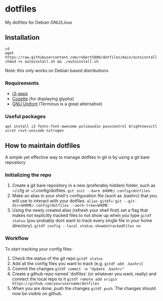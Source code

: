 # dotfiles
My dotfiles for Debian GNU/Linux

## Installation

```
cd
wget https://raw.githubusercontent.com/robert5800/dotfiles/main/autoinstall.sh
chmod +x autoinstall.sh && ./autoinstall.sh
```
Note: this only works on Debian based distributions

### Requirements
- [i3-gaps](https://github.com/Airblader/i3)
- [Cozette](https://github.com/slavfox/Cozette) (for displaying glyphs)
- [GNU Unifont](http://unifoundry.com/unifont/index.html) (Terminus is a great alternative)

### Useful packages

``apt install i3 fonts-font-awesome pulseaudio pavucontrol brightnessctl scrot rxvt-unicode nitrogen``

## How to maintain dotfiles
A simple yet effective way to manage dotfiles in git is by using a git bare repository

### Initializing the repo
1. Create a git bare repository in a new (preferably hidden) folder, such as ~/.cfg or ~/.config/dotfiles. ``git init --bare $HOME/.config/dotfiles``
2. Make an alias in your shell's configuration file (such as .bashrc) that you will use to interact with your dotfiles. ``alias gitdf='git --git-dir=$HOME/.config/dotfiles --work-tree=$HOME'``
3. Using the newly created alias (refresh your shell first) set a flag that makes not explicitly tracked files to not show up when you type `gitdf status` (you probably dont want to track every single file in your home directory). ``gitdf config --local status.showUntrackedFiles no``

### Workflow
To start tracking your config files:
1. Check the status of the git repo `gitdf status`
2. Add all the config files you want to track (e.g. `gitdf add .bashrc`)
3. Commit the changes `gitdf commit -m "Update .bashrc"`
4. Create a github repo named 'dotfiles' (or whatever you want, really) and connect the local repo to it `gitdf remote add origin https://github.com/yourusername/dotfiles`
6. When you are done, push the changes `gitdf push`. The changes should now be visible on github.

